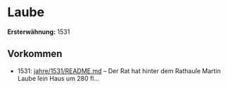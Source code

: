 # Laube

**Ersterwähnung:** 1531

## Vorkommen
- 1531: [jahre/1531/README.md](../jahre/1531/README.md) – Der Rat hat hinter dem Rathauſe Martin Laube ſein
Haus um 280 fl...
